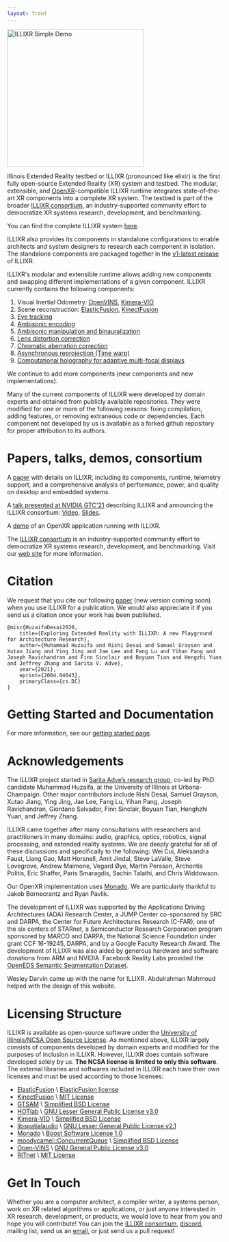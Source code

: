 ```yaml
---
layout: front
---
```


<a href="https://youtu.be/GVcCW8WgEDY"><img alt="ILLIXR Simple Demo" src="https://img.youtube.com/vi/GVcCW8WgEDY/0.jpg" style="width: 320px" class="center"></a>

Illinois Extended Reality testbed or ILLIXR (pronounced like elixir) is the first fully open-source Extended Reality (XR) system and testbed. The modular, extensible, and [OpenXR](https://www.khronos.org/openxr)-compatible ILLIXR runtime integrates state-of-the-art XR components into a complete XR system. The testbed is part of the broader [ILLIXR consortium](http://illixr.org), an industry-supported community effort to democratize XR systems research, development, and benchmarking.

You can find the complete ILLIXR system [here](https://github.com/ILLIXR/ILLIXR).

ILLIXR also provides its components in standalone configurations to enable architects and system designers to research each component in isolation. The standalone components are packaged together in the [v1-latest release](https://github.com/ILLIXR/ILLIXR/releases/tag/v1-latest) of ILLIXR. 

ILLIXR's modular and extensible runtime allows adding new components and swapping different implementations of a given component. ILLIXR currently contains the following components: 

1. Visual Inertial Odometry: [OpenVINS](https://github.com/ILLIXR/open_vins), [Kimera-VIO](https://github.com/ILLIXR/Kimera-VIO)
2. Scene reconstruction: [ElasticFusion](https://github.com/ILLIXR/ElasticFusion), [KinectFusion](https://github.com/ILLIXR/KinectFusionApp/tree/illixr-integration)
3. [Eye tracking](https://github.com/ILLIXR/RITnet)
4. [Ambisonic encoding](https://github.com/ILLIXR/audio_pipeline)
5. [Ambisonic manipulation and binauralization](https://github.com/ILLIXR/audio_pipeline)
6. [Lens distortion correction](https://github.com/ILLIXR/visual_postprocessing)
7. [Chromatic aberration correction](https://github.com/ILLIXR/visual_postprocessing)
8. [Asynchronous reprojection (Time warp)](https://github.com/ILLIXR/visual_postprocessing)
9. [Computational holography for adaptive multi-focal displays](https://github.com/ILLIXR/HOTlab)

We continue to add more components (new components and new implementations). 

Many of the current components of ILLIXR were developed by domain experts and obtained from publicly available repositories. They were modified for one or more of the following reasons: fixing compilation, adding features, or removing extraneous code or dependencies. Each component not developed by us is available as a forked github repository for proper attribution to its authors.

# Papers, talks, demos, consortium

A [paper](https://arxiv.org/abs/2004.04643) with details on ILLIXR, including its components, runtime, telemetry support, and a comprehensive analysis of performance, power, and quality on desktop and embedded systems.

A [talk presented at NVIDIA GTC'21](https://www.nvidia.com/en-us/gtc/catalog/?search.primarytopic=option_1564595704881&search.sessiontype=option_1614028602338&search.primaryindustrysegment=option_1563402697134&search=An%20Open-Source%20Testbed#/) describing ILLIXR and announcing the ILLIXR consortium: [Video](https://youtu.be/ZY98lWksnpM). [Slides](https://ws.engr.illinois.edu/sitemanager/getfile.asp?id=2971). 

A [demo](https://youtu.be/GVcCW8WgEDY) of an OpenXR application running with ILLIXR.

The [ILLIXR consortium](http://illixr.org) is an industry-supported community effort to democratize XR systems research, development, and benchmarking. Visit our [web site](http://illixr.org) for more information.

# Citation

We request that you cite our following [paper](https://arxiv.org/abs/2004.04643) (new version coming soon) when you use ILLIXR for a publication. We would also appreciate it if you send us a citation once your work has been published.

```
@misc{HuzaifaDesai2020,
    title={Exploring Extended Reality with ILLIXR: A new Playground for Architecture Research},
    author={Muhammad Huzaifa and Rishi Desai and Samuel Grayson and Xutao Jiang and Ying Jing and Jae Lee and Fang Lu and Yihan Pang and Joseph Ravichandran and Finn Sinclair and Boyuan Tian and Hengzhi Yuan and Jeffrey Zhang and Sarita V. Adve},
    year={2021},
    eprint={2004.04643},
    primaryClass={cs.DC}
}
```

# Getting Started and Documentation

For more information, see our [getting started page](https://illixr.github.io/ILLIXR/getting_started/).

# Acknowledgements

The ILLIXR project started in [Sarita Adve’s research group](http://rsim.cs.illinois.edu/), co-led by PhD candidate Muhammad Huzaifa, at the University of Illinois at Urbana-Champaign. Other major contributors include Rishi Desai, Samuel Grayson, Xutao Jiang, Ying Jing, Jae Lee, Fang Lu, Yihan Pang, Joseph Ravichandran, Giordano Salvador, Finn Sinclair, Boyuan Tian, Henghzhi Yuan, and Jeffrey Zhang.

ILLIXR came together after many consultations with researchers and practitioners in many domains: audio, graphics, optics, robotics, signal processing, and extended reality systems. We are deeply grateful for all of these discussions and specifically to the following: Wei Cui, Aleksandra Faust, Liang Gao, Matt Horsnell, Amit Jindal, Steve LaValle, Steve Lovegrove, Andrew Maimone, Vegard &#216;ye, Martin Persson, Archontis Politis, Eric Shaffer, Paris Smaragdis, Sachin Talathi, and Chris Widdowson.

Our OpenXR implementation uses [Monado](https://monado.dev). We are particularly thankful to Jakob Bornecrantz and Ryan Pavlik.

The development of ILLIXR was supported by the Applications Driving Architectures (ADA) Research Center, a JUMP Center co-sponsored by SRC and DARPA, the Center for Future Architectures Research (C-FAR), one of the six centers of STARnet, a Semiconductor Research Corporation program sponsored by MARCO and DARPA, the National Science Foundation under grant CCF 16-19245, DARPA, and by a Google Faculty Research Award. The development of ILLIXR was also aided by generous hardware and software donations from ARM and NVIDIA. Facebook Reality Labs provided the [OpenEDS Semantic Segmentation Dataset](https://research.fb.com/programs/openeds-challenge/).

Wesley Darvin came up with the name for ILLIXR. Abdulrahman Mahmoud helped with the design of this website.

# Licensing Structure

ILLIXR is available as open-source software under the [University of Illinois/NCSA Open Source License](https://github.com/ILLIXR/illixr.github.io/blob/master/LICENSE). As mentioned above, ILLIXR largely consists of components developed by domain experts and modified for the purposes of inclusion in ILLIXR. However, ILLIXR does contain software developed solely by us. **The NCSA license is limited to only this software**. The external libraries and softwares included in ILLIXR each have their own licenses and must be used according to those licenses:

- [ElasticFusion](https://github.com/mp3guy/ElasticFusion) \ [ElasticFusion license](https://github.com/mp3guy/ElasticFusion/blob/master/LICENSE.txt)
- [KinectFusion](https://github.com/ILLIXR/KinectFusionApp/tree/illixr-integration) \ [MIT License](https://github.com/chrdiller/KinectFusionApp/blob/master/LICENSE.txt)
- [GTSAM](https://github.com/ILLIXR/gtsam) \ [Simplified BSD License](https://github.com/borglab/gtsam/blob/develop/LICENSE.BSD)
- [HOTlab](https://github.com/MartinPersson/HOTlab) \ [GNU Lesser General Public License v3.0](https://www.gnu.org/licenses/lgpl-3.0.html)
- [Kimera-VIO](https://github.com/ILLIXR/Kimera-VIO) \ [Simplified BSD License](https://github.com/MIT-SPARK/Kimera-VIO/blob/master/LICENSE.BSD)
- [libspatialaudio](https://github.com/videolabs/libspatialaudio) \ [GNU Lesser General Public License v2.1](https://www.gnu.org/licenses/old-licenses/lgpl-2.1.html)
- [Monado](https://gitlab.freedesktop.org/monado/monado) \ [Boost Software License 1.0](https://choosealicense.com/licenses/bsl-1.0)
- [moodycamel::ConcurrentQueue](https://github.com/cameron314/concurrentqueue) \ [Simplified BSD License](https://github.com/cameron314/concurrentqueue/blob/master/LICENSE.md)
- [Open-VINS](https://github.com/rpng/open_vins) \ [GNU General Public License v3.0](https://www.gnu.org/licenses/gpl-3.0.html)
- [RITnet](https://github.com/ILLIXR/RITnet) \ [MIT License](https://github.com/AayushKrChaudhary/RITnet/blob/master/License.md)

# Get In Touch

Whether you are a computer architect, a compiler writer, a systems person, work on XR related algorithms or applications, or just anyone interested in XR research, development, or products, we would love to hear from you and hope you will contribute! You can join the [ILLIXR consortium](http://illixr.org), [discord](https://discord.gg/upkvy7x3W4), mailing list, send us an [email](mailto:illixr@cs.illinois.edu), or just send us a pull request!
